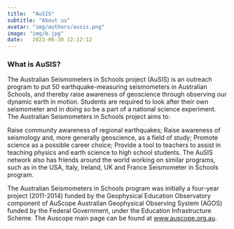 ```yaml
---
title:  "AuSIS"
subtitle: "About us"
avatar: "img/authors/ausis.png"
image: "img/b.jpg"
date:   2023-06-30 12:12:12
---
```

### What is AuSIS?

The Australian Seismometers in Schools project (AuSIS) is an outreach program to put 50 earthquake-measuring seismometers in Australian Schools, and thereby raise awareness of geoscience through observing our dynamic earth in motion. Students are required to look after their own seismometer and in doing so be a part of a national science experiment. The Australian Seismometers in Schools project aims to:

Raise community awareness of regional earthquakes;
Raise awareness of seismology and, more generally geoscience, as a field of study;
Promote science as a possible career choice;
Provide a tool to teachers to assist in teaching physics and earth science to high school students.
The AuSIS network also has friends around the world working on similar programs, such as in the USA, Italy, Ireland, UK and France Seismometer in Schools program.

The Australian Seismometers in Schools program was initially a four-year project (2011-2014) funded by the Geophysical Education Observatory component of AuScope Australian Geophysical Observing System (AGOS) funded by the Federal Government, under the Education Infrastructure Scheme. The Auscope main page can be found at <a href="https://www.auscope.org.au/" style="color:blue;" target="_blank" rel="noopener noreferrer">www.auscope.org.au</a>.
